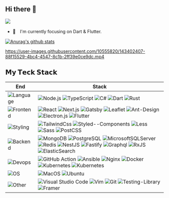 ## Hi there 👋

![](https://visitor-badge.glitch.me/badge?page_id=szy0syz.szy0syz)

- 🌱　I'm currently focusing on Dart & Flutter.

[![Anurag's github stats](https://github-readme-stats.vercel.app/api?username=szy0syz&count_private=true&theme=cobalt&show_icons=true)](https://github.com/szy0syz)

https://user-images.githubusercontent.com/10555820/143402407-88f15529-4bc4-4547-8c1b-2ff39e0ce9dc.mp4

## 𝗠𝘆 𝗧𝗲𝗰𝗸 𝗦𝘁𝗮𝗰𝗸

| End                                                          | Stack                                                        |
| ------------------------------------------------------------ | ------------------------------------------------------------ |
| ![Language](https://img.shields.io/badge/-Language-black?style=flat) | ![Node.js](https://img.shields.io/badge/-Node.js-white?style=flat&logo=node.js) ![TypeScript](https://img.shields.io/badge/-TypeScript-white?style=flat&logo=typescript) ![C#](https://img.shields.io/badge/C%23-239120?style=flat-square&logo=c-sharp) ![Dart](https://img.shields.io/badge/Dart-0175C2?style=flat&logo=dart&logoColor=white) ![Rust](https://img.shields.io/badge/-Rust-%234B275F?style=flat&logo=rust) |
| ![Frontend](https://img.shields.io/badge/-Frontend-black?style=flat) | ![React](https://img.shields.io/badge/-React-%2361dafb?style=flat&logo=react&logoColor=000000) ![Next.js](https://img.shields.io/badge/-Next.js-000000?style=flat&logo=next.js&logoColor=white) ![Gatsby](https://img.shields.io/badge/-Gatsby-663399?style=flat&logo=gatsby&logoColor=white) ![Leaflet](https://img.shields.io/badge/-Leaflet-199900?style=flat&logo=leaflet&logoColor=white) ![Ant-Design](https://img.shields.io/badge/-AntDesign-%230170FE?style=flat&logo=ant-design&logoColor=white) ![Electron.js](https://img.shields.io/badge/Electron-191970?style=flat&logo=Electron&logoColor=white) ![Flutter](https://img.shields.io/badge/Flutter-02569B?style=flat&logo=flutter&logoColor=white) |
| ![Styling](https://img.shields.io/badge/-Styling-black?style=flat) | ![TailwindCss](https://img.shields.io/badge/-TailwindCss-%2338b2ac?style=flat&logo=tailwind-css&logoColor=ffffff) ![Styled--Components](https://img.shields.io/badge/styled--components-DB7093?style=flat&logo=styled-components&logoColor=white) ![Less](https://img.shields.io/badge/-Less-1d365d?style=flat&logo=less&logoColor=white) ![Sass](https://img.shields.io/badge/-Sass-c69?style=flat&logo=sass&logoColor=white) ![PostCSS](https://img.shields.io/badge/-PostCSS-dd3a0a?style=flat&logo=postcss&logoColor=white) |
| ![Backend](https://img.shields.io/badge/-Backend-black?style=flat) | ![MongoDB](https://img.shields.io/badge/MongoDB-%234ea94b.svg?style=flat&logo=mongodb&logoColor=white) ![PostgreSQL](https://img.shields.io/badge/PostgreSQL-316192?style=flat&logo=postgresql&logoColor=white) ![MicrosoftSQLServer](https://img.shields.io/badge/SQL%20Sever-CC2927?style=flat&logo=microsoft%20sql%20server&logoColor=white)  ![Redis](https://img.shields.io/badge/-Redis-white?style=flat&logo=Redis) ![NestJS](https://img.shields.io/badge/-NestJS-white?style=flat&logo=NestJS&logoColor=333) ![Fastify](https://img.shields.io/badge/-Fastify-white?style=flat&logo=fastify&logoColor=333) ![Graphql](https://img.shields.io/badge/-Graphql-white?style=flat&logo=graphql&logoColor=#E434AA) ![RxJS](https://img.shields.io/badge/rxjs-%23B7178C.svg?style=flat&logo=reactivex&logoColor=white) ![ElasticSearch](https://img.shields.io/badge/-ElasticSearch-005571?style=flat&logo=elasticsearch) |
| ![Devops](https://img.shields.io/badge/-Devops-black?style=flat) | ![GitHub Action](https://img.shields.io/badge/-GitHub_Actions-black?style=flat&logo=github) ![Ansible](https://img.shields.io/badge/Ansible-%231A1918.svg?style=flat&logo=Ansible&logoColor=white) ![Nginx](https://img.shields.io/badge/-Nginx-CEF1D1?style=flat&logo=nginx) ![Docker](https://img.shields.io/badge/-Docker-cbe3f2?style=flat&logo=docker) ![Kubernetes](https://img.shields.io/badge/-Kubernetes-cbe3f2?style=flat&logo=kubernetes) ![Kubernetes](https://img.shields.io/badge/Skaffold-cbe3f2?style=flat&logo=kubernetes) |
| ![OS](https://img.shields.io/badge/-OS-black?style=flat)     | ![MacOS](https://img.shields.io/badge/-MacOS-white?style=flat&logo=macos&logoColor=333) ![Ubuntu](https://img.shields.io/badge/Ubuntu-E95420?style=flat&logo=ubuntu&logoColor=white) |
| ![Other](https://img.shields.io/badge/-Ohter-black?style=flat) | ![Visual Studio Code](https://img.shields.io/badge/-VS_Code-007ACC?style=flat&logo=Visual-Studio-Code) ![Vim](https://img.shields.io/badge/VIM-%2311AB00.svg?style=flat&logo=vim&logoColor=white) ![Git](https://img.shields.io/badge/-Git-black?style=flat&logo=git) ![Testing-Library](https://img.shields.io/badge/-TestingLibrary-%23E33332?style=flat&logo=testing-library&logoColor=white) ![Framer](https://img.shields.io/badge/Framer-black?style=flat&logo=framer&logoColor=blue) |
